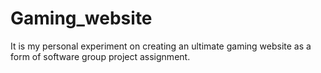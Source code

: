 # Gaming_website
It is my personal experiment on creating an ultimate gaming website as a form of software group project assignment.
